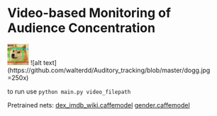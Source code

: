 # Video-based Monitoring of Audience Concentration

<img src="https://github.com/walterdd/Auditory_tracking/blob/master/dogg.jpg" width="48">
![alt text](https://github.com/walterdd/Auditory_tracking/blob/master/dogg.jpg =250x)

to run use
`python main.py video_filepath`

Pretrained nets:
[dex_imdb_wiki.caffemodel](https://data.vision.ee.ethz.ch/cvl/rrothe/imdb-wiki/static/dex_imdb_wiki.caffemodel)
[gender.caffemodel](https://data.vision.ee.ethz.ch/cvl/rrothe/imdb-wiki/static/gender.caffemodel)
